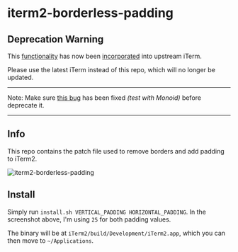 # iterm2-borderless-padding

## Deprecation Warning

This [functionality](https://github.com/gnachman/iTerm2/pull/283) has now been [incorporated](https://github.com/gnachman/iTerm2/pull/316) into upstream iTerm.

Please use the latest iTerm instead of this repo, which will no longer be updated.

---

Note: Make sure [this bug](https://gitlab.com/gnachman/iterm2/issues/3568#note_24249237) has been fixed _(test with Monoid)_ before deprecate it.

---

## Info

This repo contains the patch file used to remove borders and add padding to iTerm2.

![iterm2-borderless-padding](http://i.imgur.com/QsMVfNq.png)

## Install

Simply run `install.sh VERTICAL_PADDING HORIZONTAL_PADDING`. In the screenshot above, I'm using `25` for both padding values.

The binary will be at `iTerm2/build/Development/iTerm2.app`, which you can then move to `~/Applications`.
